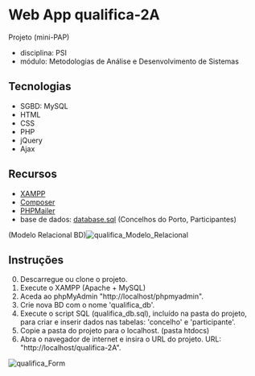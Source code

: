 # Web App qualifica-2A
Projeto (mini-PAP)
- disciplina: PSI
- módulo: Metodologias de Análise e Desenvolvimento de Sistemas

## Tecnologias
- SGBD: MySQL
- HTML
- CSS
- PHP
- jQuery
- Ajax

## Recursos
- [XAMPP](https://www.apachefriends.org/)
- [Composer](https://getcomposer.org/)
- [PHPMailer](https://github.com/PHPMailer/PHPMailer)
- base de dados: [database.sql](/db/database.sql) (Concelhos do Porto, Participantes)

(Modelo Relacional BD)![qualifica_Modelo_Relacional](https://github.com/user-attachments/assets/bf3b1f39-0ab2-42b9-882d-7c2285510714)

## Instruções 
0) Descarregue ou clone o projeto.
1) Execute o XAMPP (Apache + MySQL)
2) Aceda ao phpMyAdmin "http://localhost/phpmyadmin".
3) Crie nova BD com o nome 'qualifica_db'.
4) Execute o script SQL (qualifica_db.sql), incluído na pasta do projeto, para criar e inserir dados nas tabelas: 'concelho' e 'participante'.
5) Copie a pasta do projeto para o localhost. (pasta htdocs)
6) Abra o navegador de internet e insira o URL do projeto. URL: "http://localhost/qualifica-2A".

![qualifica_Form](https://github.com/user-attachments/assets/8d10abee-cb2f-45ac-816b-9a43a74581ad)
